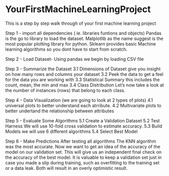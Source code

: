 # YourFirstMachineLearningProject
This is a step by step walk through of your first machine learning project


Step 1 - import all dependencies ( ie. libraries funtions and objects)
  Pandas is the go to library to load the dataset.
  Matplotlib as the name suggest is the most popular plotting library for python.
  Sklearn provides basic Machine learning algorithms so you dont have to start from scratch.

Step 2 - Load Dataset- Using pandas we begin by loading CSV file

Step 3 - Summarize the Dataset 
	3.1 Dimensions of Dataset give you insight on how many rows and columns your dataset 
	3.2 Peek the data to get a feel for the data you are working with
	3.3 Statistical Summary this includes the count, mean, the min and max 
	3.4 Class Distribution Let’s now take a look at the number of instances (rows) that belong to each class. 

Step 4 - Data Visualization (we are going to look at 2 types of plots)
	4.1 universal plots to better understand each atrribute.
	4.2 Multivariate plots to better undertand the relationship between attributes
	
Step 5 - Evaluate Some Algorithms 
	5.1 Create a Validation Dataset
	5.2 Test Harness We will use 10-fold cross validation to estimate accuracy.
	5.3 Build Models we will use 6 different algorithms
	5.4 Select Best Model

Step 6 - Make Predictions 
After testing all algorithms The KNN algorithm was the most accurate. Now we want to get an idea of the accuracy of the model on our validation set.
This will give us an independent final check on the accuracy of the best model. It is valuable to keep a validation set just in case you made a slip during training, such as overfitting to the training set or a data leak. Both will result in an overly optimistic result.
